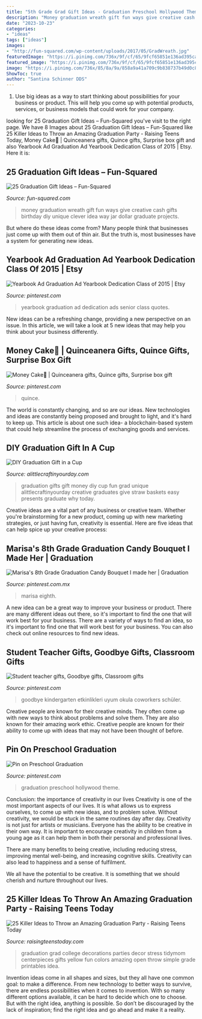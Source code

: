 ```yaml
---
title: "5th Grade Grad Gift Ideas - Graduation Preschool Hollywood Theme"
description: "Money graduation wreath gift fun ways give creative cash gifts birthday diy unique clever idea way jar dollar graduate projects"
date: "2023-10-23"
categories:
- "ideas"
tags: ["ideas"]
images:
- "http://fun-squared.com/wp-content/uploads/2017/05/GradWreath.jpg"
featuredImage: "https://i.pinimg.com/736x/9f/cf/65/9fcf65851e136ad395cad201a9a58519.jpg"
featured_image: "https://i.pinimg.com/736x/9f/cf/65/9fcf65851e136ad395cad201a9a58519.jpg"
image: "https://i.pinimg.com/736x/85/8a/9a/858a9a41a709c9b838737b49d0c83ef9--senior-ads-senior-photos.jpg"
ShowToc: true
author: "Santina Schinner DDS"
---
```



1. Use big ideas as a way to start thinking about possibilities for your business or product. This will help you come up with potential products, services, or business models that could work for your company. 

	

		
looking for 25 Graduation Gift Ideas – Fun-Squared you've visit to the right page. We have 8 Images about 25 Graduation Gift Ideas – Fun-Squared like 25 Killer Ideas to Throw an Amazing Graduation Party - Raising Teens Today, Money Cake🤑 | Quinceanera gifts, Quince gifts, Surprise box gift and also Yearbook Ad Graduation Ad Yearbook Dedication Class of 2015 | Etsy. Here it is:
		
    
## 25 Graduation Gift Ideas – Fun-Squared

<img loading=lazy src="http://fun-squared.com/wp-content/uploads/2017/05/GradWreath.jpg" onerror="this.onerror=null;this.src='https://tse4.mm.bing.net/th?id=OIP.8ERIPmSt1jy2wlwWd8eCMwHaLD&amp;pid=15.1';" alt="25 Graduation Gift Ideas – Fun-Squared">

_Source: fun-squared.com_

>money graduation wreath gift fun ways give creative cash gifts birthday diy unique clever idea way jar dollar graduate projects. 

	

But where do these ideas come from? Many people think that businesses just come up with them out of thin air. But the truth is, most businesses have a system for generating new ideas.

    
## Yearbook Ad Graduation Ad Yearbook Dedication Class Of 2015 | Etsy

<img loading=lazy src="https://i.pinimg.com/736x/85/8a/9a/858a9a41a709c9b838737b49d0c83ef9--senior-ads-senior-photos.jpg" onerror="this.onerror=null;this.src='https://tse4.mm.bing.net/th?id=OIP.CfSGJERVirwif8QF2O7A0wHaJk&amp;pid=15.1';" alt="Yearbook Ad Graduation Ad Yearbook Dedication Class of 2015 | Etsy">

_Source: pinterest.com_

>yearbook graduation ad dedication ads senior class quotes. 

	

New ideas can be a refreshing change, providing a new perspective on an issue. In this article, we will take a look at 5 new ideas that may help you think about your business differently.

    
## Money Cake🤑 | Quinceanera Gifts, Quince Gifts, Surprise Box Gift

<img loading=lazy src="https://i.pinimg.com/736x/c4/c1/e2/c4c1e216c3ce46eff260de1bea3e97a9.jpg" onerror="this.onerror=null;this.src='https://tse2.mm.bing.net/th?id=OIP.faQGlfKegTTAeqJLDLnRFwHaNK&amp;pid=15.1';" alt="Money Cake🤑 | Quinceanera gifts, Quince gifts, Surprise box gift">

_Source: pinterest.com_

>quince. 

	

The world is constantly changing, and so are our ideas. New technologies and ideas are constantly being proposed and brought to light, and it's hard to keep up. This article is about one such idea- a blockchain-based system that could help streamline the process of exchanging goods and services.

    
## DIY Graduation Gift In A Cup

<img loading=lazy src="https://alittlecraftinyourday.com/wp-content/uploads/2017/05/IMG_0440-683x1024.jpg" onerror="this.onerror=null;this.src='https://tse4.mm.bing.net/th?id=OIP.jYosLA-_k04VV3vPY6GAgAHaLG&amp;pid=15.1';" alt="DIY Graduation Gift in a Cup">

_Source: alittlecraftinyourday.com_

>graduation gifts gift money diy cup fun grad unique alittlecraftinyourday creative graduates give straw baskets easy presents graduate why today. 

	

Creative ideas are a vital part of any business or creative team. Whether you're brainstorming for a new product, coming up with new marketing strategies, or just having fun, creativity is essential. Here are five ideas that can help spice up your creative process:

    
## Marisa&#039;s 8th Grade Graduation Candy Bouquet I Made Her | Graduation

<img loading=lazy src="https://i.pinimg.com/736x/9f/cf/65/9fcf65851e136ad395cad201a9a58519.jpg" onerror="this.onerror=null;this.src='https://tse2.mm.bing.net/th?id=OIP.GNLIzGA6VsEy6QFC_aXnlQHaJ3&amp;pid=15.1';" alt="Marisa&#039;s 8th Grade Graduation Candy Bouquet I made her | Graduation">

_Source: pinterest.com.mx_

>marisa eighth. 

	

A new idea can be a great way to improve your business or product. There are many different ideas out there, so it's important to find the one that will work best for your business. There are a variety of ways to find an idea, so it's important to find one that will work best for your business. You can also check out online resources to find new ideas.

    
## Student Teacher Gifts, Goodbye Gifts, Classroom Gifts

<img loading=lazy src="https://i.pinimg.com/736x/ed/51/89/ed518936394661b6fce8eb9a92435e78.jpg" onerror="this.onerror=null;this.src='https://tse1.mm.bing.net/th?id=OIP.9qdBjbKCIX0oXMvpDals_gHaJ3&amp;pid=15.1';" alt="Student teacher gifts, Goodbye gifts, Classroom gifts">

_Source: pinterest.com_

>goodbye kindergarten etkinlikleri uyum okula coworkers schüler. 

	

Creative people are known for their creative minds. They often come up with new ways to think about problems and solve them. They are also known for their amazing work ethic. Creative people are known for their ability to come up with ideas that may not have been thought of before.

    
## Pin On Preschool Graduation

<img loading=lazy src="https://i.pinimg.com/736x/12/0c/8e/120c8e0aaef5d8d976391b86b059308b--hollywood-classroom-hollywood-theme.jpg" onerror="this.onerror=null;this.src='https://tse2.mm.bing.net/th?id=OIP.BLdRmlD7wnrDSKdim0MZvAHaJ3&amp;pid=15.1';" alt="Pin on Preschool Graduation">

_Source: pinterest.com_

>graduation preschool hollywood theme. 

	

Conclusion: the importance of creativity in our lives
Creativity is one of the most important aspects of our lives. It is what allows us to express ourselves, to come up with new ideas, and to problem solve. Without creativity, we would be stuck in the same routines day after day.
Creativity is not just for artists or musicians. Everyone has the ability to be creative in their own way. It is important to encourage creativity in children from a young age as it can help them in both their personal and professional lives.

There are many benefits to being creative, including reducing stress, improving mental well-being, and increasing cognitive skills. Creativity can also lead to happiness and a sense of fulfilment.

We all have the potential to be creative. It is something that we should cherish and nurture throughout our lives.

    
## 25 Killer Ideas To Throw An Amazing Graduation Party - Raising Teens Today

<img loading=lazy src="https://i0.wp.com/raisingteenstoday.com/wp-content/uploads/2018/03/Grad-Inspire-7.jpg?resize=650%2C982&amp;ssl=1" onerror="this.onerror=null;this.src='https://tse1.mm.bing.net/th?id=OIP.3nEWGkbuj63TdoSTT7VjZgHaLM&amp;pid=15.1';" alt="25 Killer Ideas to Throw an Amazing Graduation Party - Raising Teens Today">

_Source: raisingteenstoday.com_

>graduation grad college decorations parties decor stress tidymom centerpieces gifts yellow fun colors amazing open throw simple grade printables idea. 

	

Invention ideas come in all shapes and sizes, but they all have one common goal: to make a difference. From new technology to better ways to survive, there are endless possibilities when it comes to invention. With so many different options available, it can be hard to decide which one to choose. But with the right idea, anything is possible. So don’t be discouraged by the lack of inspiration; find the right idea and go ahead and make it a reality.

